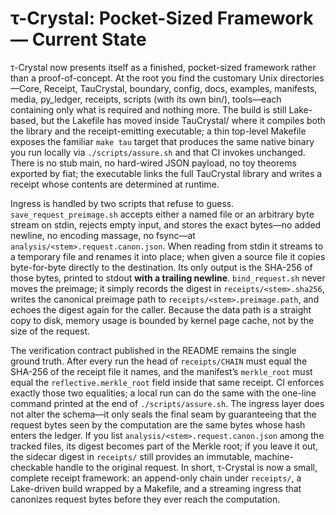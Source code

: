 # τ-Crystal: Pocket-Sized Framework — Current State

τ-Crystal now presents itself as a finished, pocket-sized framework rather than a proof-of-concept. At the root you find the customary Unix directories—Core, Receipt, TauCrystal, boundary, config, docs, examples, manifests, media, py_ledger, receipts, scripts (with its own bin/), tools—each containing only what is required and nothing more. The build is still Lake-based, but the Lakefile has moved inside TauCrystal/ where it compiles both the library and the receipt-emitting executable; a thin top-level Makefile exposes the familiar `make tau` target that produces the same native binary you run locally via `./scripts/assure.sh` and that CI invokes unchanged. There is no stub main, no hard-wired JSON payload, no toy theorems exported by fiat; the executable links the full TauCrystal library and writes a receipt whose contents are determined at runtime.

Ingress is handled by two scripts that refuse to guess. `save_request_preimage.sh` accepts either a named file or an arbitrary byte stream on stdin, rejects empty input, and stores the exact bytes—no added newline, no encoding massage, no fsync—at `analysis/<stem>.request.canon.json`. When reading from stdin it streams to a temporary file and renames it into place; when given a source file it copies byte-for-byte directly to the destination. Its only output is the SHA-256 of those bytes, printed to stdout **with a trailing newline**. `bind_request.sh` never moves the preimage; it simply records the digest in `receipts/<stem>.sha256`, writes the canonical preimage path to `receipts/<stem>.preimage.path`, and echoes the digest again for the caller. Because the data path is a straight copy to disk, memory usage is bounded by kernel page cache, not by the size of the request.

The verification contract published in the README remains the single ground truth. After every run the head of `receipts/CHAIN` must equal the SHA-256 of the receipt file it names, and the manifest’s `merkle_root` must equal the `reflective.merkle_root` field inside that same receipt. CI enforces exactly those two equalities; a local run can do the same with the one-line command printed at the end of `./scripts/assure.sh`. The ingress layer does not alter the schema—it only seals the final seam by guaranteeing that the request bytes seen by the computation are the same bytes whose hash enters the ledger. If you list `analysis/<stem>.request.canon.json` among the tracked files, its digest becomes part of the Merkle root; if you leave it out, the sidecar digest in `receipts/` still provides an immutable, machine-checkable handle to the original request. In short, τ-Crystal is now a small, complete receipt framework: an append-only chain under `receipts/`, a Lake-driven build wrapped by a Makefile, and a streaming ingress that canonizes request bytes before they ever reach the computation.
